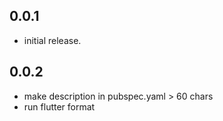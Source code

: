 ## 0.0.1

* initial release.

## 0.0.2
* make description in pubspec.yaml > 60 chars
* run flutter format 
